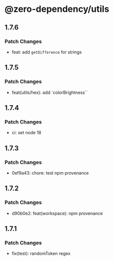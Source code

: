 # @zero-dependency/utils

## 1.7.6

### Patch Changes

- feat: add `getDifference` for strings

## 1.7.5

### Patch Changes

- feat(utils/hex): add `colorBrightness``

## 1.7.4

### Patch Changes

- ci: set node 18

## 1.7.3

### Patch Changes

- 0ef9a43: chore: test npm provenance

## 1.7.2

### Patch Changes

- d90b0e2: feat(workspace): npm provenance

## 1.7.1

### Patch Changes

- fix(test): randomToken regex
